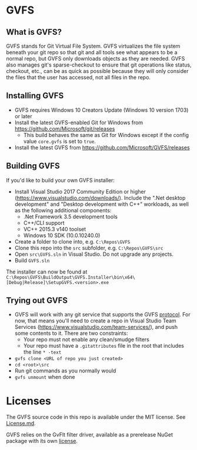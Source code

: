 # GVFS

## What is GVFS?

GVFS stands for Git Virtual File System. GVFS virtualizes the file system beneath your git repo so that git and all tools
see what appears to be a normal repo, but GVFS only downloads objects as they are needed. GVFS also manages git's sparse-checkout
to ensure that git operations like status, checkout, etc., can be as quick as possible because they will only consider the files
that the user has accessed, not all files in the repo.

## Installing GVFS

* GVFS requires Windows 10 Creators Update (Windows 10 version 1703) or later
* Install the latest GVFS-enabled Git for Windows from https://github.com/Microsoft/git/releases
  * This build behaves the same as Git for Windows except if the config value `core.gvfs` is set to `true`.
* Install the latest GVFS from https://github.com/Microsoft/GVFS/releases

## Building GVFS

If you'd like to build your own GVFS installer:
* Install Visual Studio 2017 Community Edition or higher (https://www.visualstudio.com/downloads/). Include the ".Net desktop development" and 
"Desktop development with C++" workloads, as well as the following additional components:
  * .Net Framework 3.5 development tools
  * C++/CLI support
  * VC++ 2015.3 v140 toolset
  * Windows 10 SDK (10.0.10240.0)
* Create a folder to clone into, e.g. `C:\Repos\GVFS`
* Clone this repo into the `src` subfolder, e.g. `C:\Repos\GVFS\src`
* Open `src\GVFS.sln` in Visual Studio. Do not upgrade any projects.
* Build `GVFS.sln`

The installer can now be found at `C:\Repos\GVFS\BuildOutput\GVFS.Installer\bin\x64\[Debug|Release]\SetupGVFS.<version>.exe`

## Trying out GVFS

* GVFS will work with any git service that supports the GVFS [protocol](Protocol.md). For now, that means you'll need to create a repo in 
Visual Studio Team Services (https://www.visualstudio.com/team-services/), and push some contents to it. There are two constraints:
  * Your repo must not enable any clean/smudge filters
  * Your repo must have a `.gitattributes` file in the root that includes the line `* -text`
* `gvfs clone <URL of repo you just created>`
* `cd <root>\src`
* Run git commands as you normally would
* `gvfs unmount` when done

# Licenses

The GVFS source code in this repo is available under the MIT license. See [License.md](License.md).

GVFS relies on the GvFlt filter driver, available as a prerelease NuGet package with its own [license](GvFlt_EULA.md).
